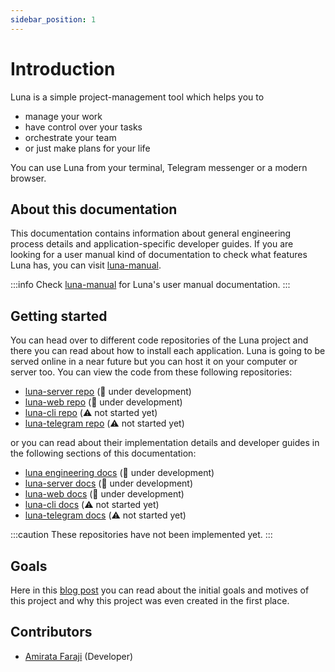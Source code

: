 ```yaml
---
sidebar_position: 1
---
```


# Introduction

Luna is a simple project-management tool which helps you to

- manage your work
- have control over your tasks
- orchestrate your team
- or just make plans for your life

You can use Luna from your terminal, Telegram messenger or a modern browser.

## About this documentation

This documentation contains information about general engineering process details and application-specific developer guides. If you are looking for a user manual kind of documentation to check what features Luna has, you can visit [luna-manual](https://github.com/basliq/luna-manual).

:::info
Check [luna-manual](https://github.com/basliq/luna-manual) for Luna's user manual documentation.
:::

## Getting started

You can head over to different code repositories of the Luna project and there you can read about how to install each application. Luna is going to be served online in a near future but you can host it on your computer or server too. You can view the code from these following repositories:

- [luna-server repo](#getting-started) (🚧 under development)
- [luna-web repo](#getting-started) (🚧 under development)
- [luna-cli repo](#getting-started) (⚠️ not started yet)
- [luna-telegram repo](#getting-started) (⚠️ not started yet)

or you can read about their implementation details and developer guides in the following sections of this documentation:

- [luna engineering docs](./engineering/definition.md) (🚧 under development)
- [luna-server docs](./luna-server/intro.md) (🚧 under development)
- [luna-web docs](./luna-web/intro.md) (🚧 under development)
- [luna-cli docs](#getting-started) (⚠️ not started yet)
- [luna-telegram docs](#getting-started) (⚠️ not started yet)

:::caution
These repositories have not been implemented yet.
:::

## Goals

Here in this [blog post](../blog/why-luna-was-created) you can read about the initial goals and motives of this project and why this project was even created in the first place.

## Contributors

- [Amirata Faraji](https://github.com/atareversei) (Developer)
